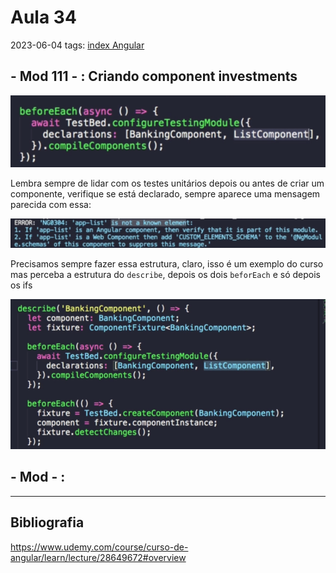 # Aula 34
2023-06-04
tags: [index Angular](../index%20Angular.md)

## - Mod 111 - : Criando component investments

![](../../../Pasted%20image%2020230604130822.png)

Lembra sempre de lidar com os testes unitários depois ou antes de criar um componente, verifique se está declarado, sempre aparece uma mensagem parecida com essa:

![](../../../Pasted%20image%2020230604130937.png)

Precisamos sempre fazer essa estrutura, claro, isso é um exemplo do curso mas perceba a estrutura do `describe`, depois os dois `beforEach` e só depois os ifs

![](../../../Pasted%20image%2020230604131350.png)

## - Mod  - :



-----------------------------------------------
## Bibliografia

https://www.udemy.com/course/curso-de-angular/learn/lecture/28649672#overview